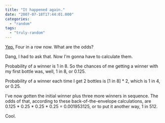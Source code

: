 ```yaml
---
title: "It happened again."
date: "2007-07-18T17:44:01.000"
categories: 
  - "random"
tags: 
  - "truly-random"
---
```


[Yep.](http://www.chrishubbs.com/2007/07/12/its-a-trap/) Four in a row now. What are the odds?

Dang, I had to ask that. Now I'm gonna have to calculate them.

Probability of a winner is 1 in 8. So the chances of me getting a winner with my first bottle was, well, 1 in 8, or 0.125.

Probability of a winner each time I get 2 bottles is \[1 in 8\] \* 2, which is 1 in 4, or 0.25.

I've now gotten the initial winner plus three more winners in sequence. The odds of that, according to these back-of-the-envelope calculations, are 0.125 \* 0.25 \* 0.25 \* 0.25 = 0.001953125, or to put it another way, 1 in 512.

Cool.
